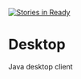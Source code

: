 [![Stories in Ready](https://badge.waffle.io/DJVUpp/Desktop.png?label=ready&title=Ready)](https://waffle.io/DJVUpp/Desktop)
# Desktop
Java desktop client 
